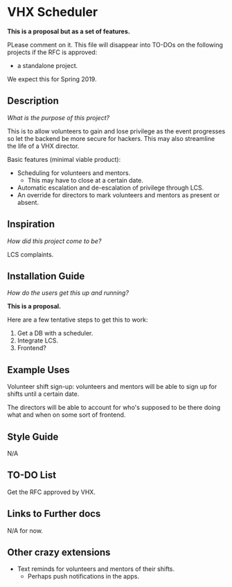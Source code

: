 # VHX Scheduler

**This is a proposal but as a set of features.**

PLease comment on it. This file will disappear into TO-DOs on the following projects if the RFC
is approved:
 - a standalone project.

We expect this for Spring 2019.

## Description
*What is the purpose of this project?*

This is to allow volunteers to gain and lose privilege as the event
progresses so let the backend be more secure for hackers. This may
also streamline the life of a VHX director.

Basic features (minimal viable product):
- Scheduling for volunteers and mentors.
    - This may have to close at a certain date.
- Automatic escalation and de-escalation of privilege through LCS.
- An override for directors to mark volunteers and mentors as present or absent.

## Inspiration
*How did this project come to be?*

LCS complaints.

## Installation Guide
*How do the users get this up and running?*

**This is a proposal.**

Here are a few tentative steps to get this to work:
1. Get a DB with a scheduler.
1. Integrate LCS.
1. Frontend?

## Example Uses

Volunteer shift sign-up: volunteers and mentors will be able to sign up for shifts until a certain date.

The directors will be able to account for who's supposed to be there doing what and when on some sort of frontend.

## Style Guide

N/A

## TO-DO List

Get the RFC approved by VHX.

## Links to Further docs

N/A for now.

## Other crazy extensions

- Text reminds for volunteers and mentors of their shifts.
  - Perhaps push notifications in the apps.
